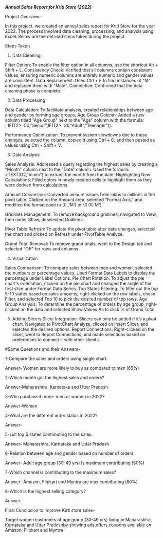 ***Annual Sales Report for Kriti Store (2022)***

Project Overview-

In this project, we created an annual sales report for Kriti Store for the year 2022. The process involved data cleaning, processing, and analysis using Excel. Below are the detailed steps taken during the project.

Steps Taken

1. Data Cleaning

Filter Option: To enable the filter option in all columns, use the shortcut Alt + Shift + L.
Consistency Check: Verified that all columns contain consistent values, ensuring numeric columns are entirely numeric and gender values are consistent.
Data Replacement: Used Ctrl + F to find instances of "M" and replaced them with "Male".
Completion: Confirmed that the data cleaning phase is complete.

2. Data Processing

Data Calculation: To facilitate analysis, created relationships between age and gender by forming age groups.
Age Group Column: Added a new column titled "Age Group" next to the "Age" column with the formula:
=IF(T2>=50,"Senior",IF(T2>=30,"Adult","Teenager")).

Performance Optimization: To prevent system slowdowns due to these changes, selected the column, copied it using Ctrl + C, and then pasted as values using Ctrl + Shift + V.

3. Data Analysis

Sales Analysis: Addressed a query regarding the highest sales by creating a "Month" column next to the "Date" column. Used the formula:
=TEXT(G2,"mmm") to extract the month from the date.
Highlighting New Calculations: Filled colors in newly created cells to highlight them as they were derived from calculations.

Amount Conversion: Converted amount values from lakhs to millions in the pivot table. Clicked on the Amount area, selected "Format Axis," and modified the format code to (0,,'M') or (0.00'M').

Gridlines Management: To remove background gridlines, navigated to View, then under Show, deselected Gridlines.

Pivot Table Refresh: To update the pivot table after data changes, selected the chart and clicked on Refresh under PivotTable Analyze.

Grand Total Removal: To remove grand totals, went to the Design tab and selected "Off" for rows and columns.

4. Visualization

Sales Comparison: To compare sales between men and women, selected the numbers or percentage values. Used Format Data Labels to display the percentage under Label Options.
Pie Chart Rotation: To adjust the pie chart's orientation, clicked on the pie chart and changed the angle of the first slice under Format Data Series.
Top States Filtering: To filter out the top 5-10 states based on sales amounts, right-clicked on the row labels, chose Filter, and selected Top 10 to pick the desired number of top rows.
Age Group Analysis: To determine the percentage of orders by age group, right-clicked on the data and selected Show Values As to click % of Grand Total.

5. Adding Slicers
Slicer Integration: Slicers can only be added if it’s a pivot chart. Navigated to PivotChart Analyze, clicked on Insert Slicer, and selected the desired options.
Report Connections: Right-clicked on the slicer, went to Report Connections, and made selections based on preferences to connect it with other sheets.

#Some Questions and their Answers-

1-Compare the sales and orders using single chart.

Answer- Women are more likely to buy as compared to men (65%)

2-Which month got the highest sales and orders?

Answer-Maharashtra, Karnataka and Uttar Pradesh

3-Who purchased more- men or women in 2022?

Answer-Women

4-What are the different order status in 2022?

Answer-

5-List top 5 states contributing to the sales.

Answer- Maharashtra, Karnataka and Uttar Pradesh

6-Relation between age and gender based on number of orders.

Answer- Adult age group (30-49 yrs) is maximum contributing (50%)

7-Which channel is contributing to the maximum sales?

Answer- Amazon, Flipkart and Myntra are max contributing (80%)

8-Which is the highest selling category?

Answer-

Final Conclusion to improve Kirti store sales-

Target women customers of age group (30-49 yrs) living in Maharashtra, Karnataka and Uttar Pradeshby showing ads,offers,coupons available on Amazon, Flipkart and Myntra

